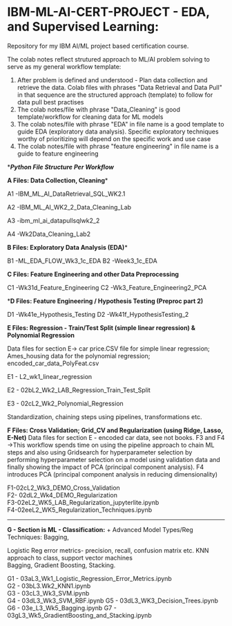 # IBM-ML-AI-CERT-PROJECT - EDA, and Supervised Learning:

Repository for my IBM AI/ML project based certification course.

The colab notes reflect strutured approach to ML/AI problem solving to serve as my general workflow template:
  1. After problem is defined and understood - Plan data collection and retrieve the data.  Colab files with phrases "Data Retrieval and Data Pull" in that sequence are the structured approach (template) to follow for data pull best practises 
  2. The colab notes/file with phrase "Data_Cleaning" is good template/workflow for cleaning data for ML models
  3. The colab notes/file with phrase "EDA" in file name is a good template to guide EDA (exploratory data analysis). Specific exploratory techniques worthy of prioritizing will depend on the specific work and use case
  4. The colab notes/file with phrase "feature engineering" in file name is a guide to feature engineering
     
****Python File Structure Per Workflow***

**A Files: Data Collection, Cleaning***

  A1 -IBM_ML_AI_DataRetrieval_SQL_WK2.1  
  
  A2 -IBM_ML_AI_WK2_2_Data_Cleaning_Lab  
  
  A3 -ibm_ml_ai_datapullsqlwk2_2  
  
  A4 -Wk2Data_Cleaning_Lab2  
  

**B Files: Exploratory Data Analysis (EDA)***

  B1 -ML_EDA_FLOW_Wk3_1c_EDA
  B2 -Week3_1c_EDA
  
**C Files: Feature Engineering and other Data Preprocessing**

  C1 -Wk31d_Feature_Engineering
  C2 -Wk3_Feature_Engineering2_PCA

***D Files: Feature Engineering / Hypothesis Testing  (Preproc part 2)**

  D1 -Wk41e_Hypothesis_Testing
  D2 -Wk41f_HypothesisTesting_2

**E Files: Regression - Train/Test Split (simple linear regression) & Polynomial Regression**

Data files for section E-> car price.CSV file for simple linear regression;  Ames_housing data for the polynomial regression; encoded_car_data_PolyFeat.csv 

E1 -  L2_wk1_linear_regression  

E2 - 02bL2_Wk2_LAB_Regression_Train_Test_Split  

E3 - 02cL2_Wk2_Polynomial_Regression  


Standardization, chaining steps using pipelines, transformations etc. 

**F Files: Cross Validation; Grid_CV and Regularization (using Ridge, Lasso, E-Net)**
Data files for section E - encoded car data, see not books. 
F3 and F4 ->This workflow spends time on using the pipeline approach to chain ML steps and also using Gridsearch for hyperparameter selection by performing hyperparameter selection on a model using validation data and finally showing the impact of PCA (principal component analysis).  F4 introduces PCA (principal component analysis in reducing dimensionality)

F1-02cL2_Wk3_DEMO_Cross_Validation  
F2- 02dL2_Wk4_DEMO_Regularization  
F3-02eL2_WK5_LAB_Regularization_jupyterlite.ipynb  
F4-02eeL2_WK5_Regularization_Techniques.ipynb

------------------------------------------------------------------------------------------------------------------
**G - Section is ML  - Classification:**  + Advanced Model Types/Reg Techniques: Bagging,

Logistic Reg error metrics- precision, recall, confusion matrix etc. KNN approach to class, support vector machines  
Bagging, Gradient Boosting, Stacking. 

G1 - 03aL3_Wk1_Logistic_Regression_Error_Metrics.ipynb  
G2 - 03bL3.Wk2_KNN1.ipynb  
G3 - 03cL3_Wk3_SVM.ipynb  
G4 - 03dL3_Wk3_SVM_RBF.ipynb 
G5 - 03dL3_WK3_Decision_Trees.ipynb 
G6 - 03e_L3_Wk5_Bagging.ipynb
G7 - 03gL3_Wk5_GradientBoosting_and_Stacking.ipynb

